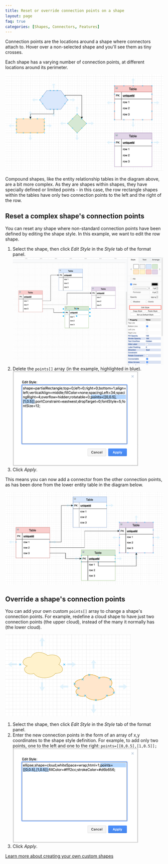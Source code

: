 ```yaml
---
title: Reset or override connection points on a shape
layout: page
faq: true
categories: [Shapes, Connectors, Features]
---
```


Connection points are the locations around a shape where connectors attach to. Hover over a non-selected shape and you'll see them as tiny crosses.

Each shape has a varying number of connection points, at different locations around its perimeter.

<img src="/assets/img/blog/connection-points-examples.png" style="max-width:100%;height:auto;" alt="Different shapes have different connection points">

Compound shapes, like the entity relationship tables in the diagram above, are a bit more complex. As they are shapes within shapes, they have specially defined or limited points - in this case, the row rectangle shapes within the tables have only two connection points to the left and the right of the row.

## Reset a complex shape's connection points

You can reset any shape where non-standard connection points have been defined by editing the shape style. In this example, we want to edit the row shape.

1. Select the shape, then click _Edit Style_ in the _Style_ tab of the format panel.
<br /><img src="/assets/img/blog/edit-style-entity-table-row.png" style="max-width:100%;height:auto;" alt="Edit the style of a shape to reset its connection points">
2. Delete the ``points[]`` array (in the example, highlighted in blue).
<br /><img src="/assets/img/blog/edit-style-reset-points.png" style="width=100%;max-width:400px;height:auto;" alt="Reset the connection points of the row of an entity table by deleting the points[] array">
3. Click _Apply_.

This means you can now add a connector from the other connection points, as has been done from the lower entity table in the diagram below.

<img src="/assets/img/blog/reset-points-er-table-row.png" style="max-width:100%;height:auto;" alt="The first non-key row in the lower entity table has had its connection points reset">

## Override a shape's connection points

You can add your own custom ``points[]`` array to change a shape's connection points. For example, redefine a cloud shape to have just two connection points (the upper cloud), instead of the many it normally has (the lower cloud).

<img src="/assets/img/blog/override-connection-points.png" style="width=100%;max-width:400px;height:auto;" alt="Define your own connection points by adding the points[] array to a shape's style">

1. Select the shape, then click _Edit Style_ in the _Style_ tab of the format panel.
2. Enter the new connection points in the form of an array of x,y coordinates to the shape style definition. For example, to add only two points, one to the left and one to the right: ``points=[[0,0.5],[1,0.5]];``
<br /><img src="/assets/img/blog/edit-style-override-connection-points.png" style="width=100%;max-width:400px;height:auto;" alt="Define your own custom connection points by adding locations in the points[] array in the shape's style">
3. Click _Apply_.

[Learn more about creating your own custom shapes](doc/faq/custom-shapes.html)
